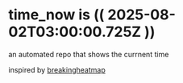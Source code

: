 # time_now is (( 2025-08-02T03:00:00.725Z ))

an automated repo that shows the currnent time

inspired by [breakingheatmap](https://github.com/breakingheatmap/breakingheatmap)